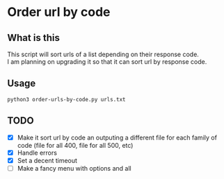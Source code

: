 # Order url by code

## What is this

This script will sort urls of a list depending on their response code.  
I am planning on upgrading it so that it can sort url by response code.

## Usage

`python3 order-urls-by-code.py urls.txt`

## TODO

- [x] Make it sort url by code an outputing a different file for each family of code (file for all 400, file for all 500, etc)
- [x] Handle errors
- [x] Set a decent timeout
- [ ] Make a fancy menu with options and all
